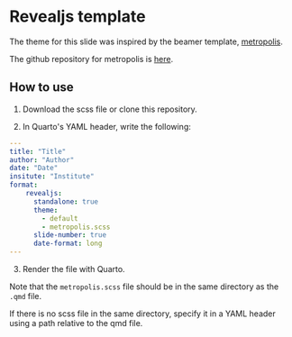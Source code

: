 # Revealjs template

The theme for this slide was inspired by the beamer template, [metropolis](https://ja.overleaf.com/latex/templates/metropolis-beamer-theme/qzyvdhrntfmr).

The github repository for metropolis is [here](https://github.com/matze/mtheme).

## How to use

1. Download the scss file or clone this repository.

2. In Quarto's YAML header, write the following:

```yaml
---
title: "Title"
author: "Author"
date: "Date"
insitute: "Institute"
format: 
    revealjs: 
      standalone: true
      theme: 
        - default
        - metropolis.scss
      slide-number: true
      date-format: long
---
```

3. Render the file with Quarto.

Note that the `metropolis.scss` file should be in the same directory as the `.qmd` file.

If there is no scss file in the same directory, specify it in a YAML header using a path relative to the qmd file.